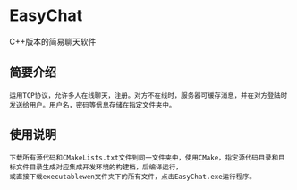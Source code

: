 # EasyChat
C++版本的简易聊天软件
## 简要介绍
    运用TCP协议，允许多人在线聊天，注册。对方不在线时，服务器可缓存消息，并在对方登陆时发送给用户。用户名，密码等信息存储在指定文件夹中。
## 使用说明
    下载所有源代码和CMakeLists.txt文件到同一文件夹中，使用CMake，指定源代码目录和目标文件目录生成对应集成开发环境的构建档，后编译运行，
    或直接下载executablewen文件夹下的所有文件，点击EasyChat.exe运行程序。
